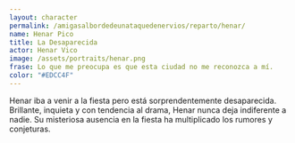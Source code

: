 ```yaml
---
layout: character
permalink: /amigasalbordedeunataquedenervios/reparto/henar/
name: Henar Pico
title: La Desaparecida 
actor: Henar Vico
image: /assets/portraits/henar.png
frase: Lo que me preocupa es que esta ciudad no me reconozca a mí.
color: "#EDCC4F"
---
```

Henar iba a venir a la fiesta pero está sorprendentemente desaparecida. Brillante, inquieta y con tendencia al drama, Henar nunca deja indiferente a nadie. Su misteriosa ausencia en la fiesta ha multiplicado los rumores y conjeturas. 